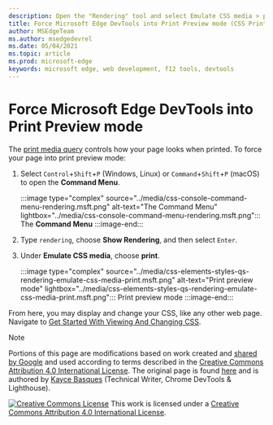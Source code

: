 ```yaml
---
description: Open the "Rendering" tool and select Emulate CSS media > print.
title: Force Microsoft Edge DevTools into Print Preview mode (CSS Print Media Type)
author: MSEdgeTeam
ms.author: msedgedevrel
ms.date: 05/04/2021
ms.topic: article
ms.prod: microsoft-edge
keywords: microsoft edge, web development, f12 tools, devtools
---
```

<!-- Copyright Kayce Basques

   Licensed under the Apache License, Version 2.0 (the "License");
   you may not use this file except in compliance with the License.
   You may obtain a copy of the License at

       https://www.apache.org/licenses/LICENSE-2.0

   Unless required by applicable law or agreed to in writing, software
   distributed under the License is distributed on an "AS IS" BASIS,
   WITHOUT WARRANTIES OR CONDITIONS OF ANY KIND, either express or implied.
   See the License for the specific language governing permissions and
   limitations under the License.  -->
# Force Microsoft Edge DevTools into Print Preview mode

The [print media query][MDNUsingMediaQueries] controls how your page looks when printed.  To force your page into print preview mode:

1.  Select `Control`+`Shift`+`P` (Windows, Linux) or `Command`+`Shift`+`P` (macOS) to open the **Command Menu**.

    :::image type="complex" source="../media/css-console-command-menu-rendering.msft.png" alt-text="The Command Menu" lightbox="../media/css-console-command-menu-rendering.msft.png":::
       The **Command Menu**
    :::image-end:::

1.  Type `rendering`, choose **Show Rendering**, and then select `Enter`.
1.  Under **Emulate CSS media**, choose **print**.

    :::image type="complex" source="../media/css-elements-styles-qs-rendering-emulate-css-media-print.msft.png" alt-text="Print preview mode" lightbox="../media/css-elements-styles-qs-rendering-emulate-css-media-print.msft.png":::
       Print preview mode
    :::image-end:::

From here, you may display and change your CSS, like any other web page.  Navigate to [Get Started With Viewing And Changing CSS][DevToolsCSSGetStarted].


<!-- ====================================================================== -->
<!-- links -->
[MicrosoftEdgeDevTools]: ../../devtools-guide-chromium/index.md "Microsoft Edge Developer tools | Microsoft Docs"
[DevToolsCSSGetStarted]: ./index.md "Get started with viewing and changing CSS | Microsoft Docs"

[MDNUsingMediaQueries]: https://developer.mozilla.org/docs/Web/CSS/Media_Queries/Using_media_queries "Using media queries | MDN"

> [!NOTE]
> Portions of this page are modifications based on work created and [shared by Google][GoogleSitePolicies] and used according to terms described in the [Creative Commons Attribution 4.0 International License][CCA4IL].
> The original page is found [here](https://developers.google.com/web/tools/chrome-devtools/css/print-preview) and is authored by [Kayce Basques][KayceBasques] (Technical Writer, Chrome DevTools \& Lighthouse).

[![Creative Commons License](https://i.creativecommons.org/l/by/4.0/88x31.png)](https://creativecommons.org/licenses/by/4.0)
This work is licensed under a [Creative Commons Attribution 4.0 International License][CCA4IL].

[CCA4IL]: https://creativecommons.org/licenses/by/4.0
[CCby4Image]: https://i.creativecommons.org/l/by/4.0/88x31.png
[GoogleSitePolicies]: https://developers.google.com/terms/site-policies
[KayceBasques]: https://developers.google.com/web/resources/contributors#kayce-basques

